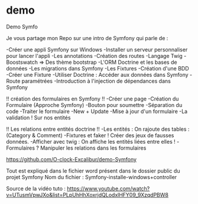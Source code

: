 # demo
 Demo Symfo
 
Je vous partage mon Repo sur une intro de Symfony qui parle de :

-Créer une appli Symfony sur Windows 
-Installer un serveur personnaliser pour lancer l'appli
-Les annotations
-Création des routes
-Langage Twig
-Boostswatch => Des thème bootstrap
-L'ORM Doctrine et les bases de données
-Les migrations dans Symfony
-Les Fixtures
-Création d'une BDD
-Créer une Fixture
-Utiliser Doctrine : Accéder aux données dans Symfony
-Route paramétrées
-Introduction à l'injection de dépendances dans Symfony

!! création des formulaires en Symfony !!
-Créer une page
-Création du Formulaire (Approche Symfony)
-Bouton pour soumettre
-Séparation du code
-Traiter le formulaire
-New + Update
-Mise à jour d'un formulaire
-La validation ! Sur nos entités

!! Les relations entre entités doctrine !!
-Les entités : On rajoute des tables : (Category & Comment)
-Fixtures et faker ! Créer des jeux de fausses données.
-Afficher avec twig : On affiche les entités liées entre elles !
-Formulaires ? Manipuler les relations dans les formulaires 

https://github.com/O-clock-Excalibur/demo-Symfony

Tout est expliqué dans le fichier word présent dans le dossier public du projet Symfony 
Nom du fichier : Symfony-installe-windows+controller 

Source de la vidéo tuto : https://www.youtube.com/watch?v=UTusmVpwJXo&list=PLpUhHhXoxrjdQLodxlHFY09_9XzqdPBW8
